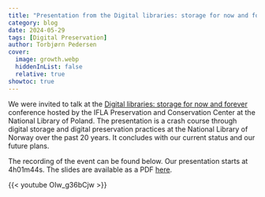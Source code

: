 ```yaml
---
title: "Presentation from the Digital libraries: storage for now and forever conference"
category: blog
date: 2024-05-29
tags: [Digital Preservation]
author: Torbjørn Pedersen
cover:
  image: growth.webp
  hiddenInList: false
  relative: true
showtoc: true
---
```


We were invited to talk at the [Digital libraries: storage for now and forever](https://www.bn.org.pl/aktualnosci/5307-digital-libraries:-storage-for-now-and-forever.-konferencja-na-temat-przechowywania-zbiorow-w-bibliotekach-cyfrowych..html) conference hosted by the IFLA Preservation and Conservation Center at the National Library of Poland. The presentation is a crash course through digital storage and digital preservation practices at the National Library of Norway over the past 20 years. It concludes with our current status and our future plans.

The recording of the event can be found below. Our presentation starts at 4h01m44s. The slides are available as a PDF [here](2024-05-29-IFLA-PAC-DIGIPRES.pdf).

{{< youtube OIw_g36bCjw >}}
